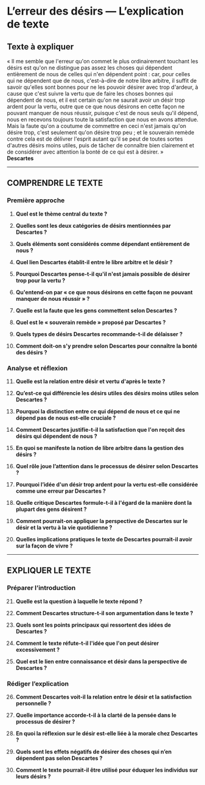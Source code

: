 # L’erreur des désirs — L’explication de texte

## Texte à expliquer
« Il me semble que l'erreur qu'on commet le plus ordinairement touchant les désirs est qu'on ne distingue pas assez les choses qui dépendent entièrement de nous de celles qui n'en dépendent point : car, pour celles qui ne dépendent que de nous, c'est-à-dire de notre libre arbitre, il suffit de savoir qu'elles sont bonnes pour ne les pouvoir désirer avec trop d'ardeur, à cause que c'est suivre la vertu que de faire les choses bonnes qui dépendent de nous, et il est certain qu'on ne saurait avoir un désir trop ardent pour la vertu, outre que ce que nous désirons en cette façon ne pouvant manquer de nous réussir, puisque c'est de nous seuls qu'il dépend, nous en recevons toujours toute la satisfaction que nous en avons attendue. Mais la faute qu'on a coutume de commettre en ceci n'est jamais qu'on désire trop, c'est seulement qu'on désire trop peu ; et le souverain remède contre cela est de délivrer l'esprit autant qu'il se peut de toutes sortes d'autres désirs moins utiles, puis de tâcher de connaître bien clairement et de considérer avec attention la bonté de ce qui est à désirer. »<br/><b>Descartes</b>

---

## COMPRENDRE LE TEXTE

### Première approche

1. **Quel est le thème central du texte ?**

2. **Quelles sont les deux catégories de désirs mentionnées par Descartes ?**

3. **Quels éléments sont considérés comme dépendant entièrement de nous ?**

4. **Quel lien Descartes établit-il entre le libre arbitre et le désir ?**

5. **Pourquoi Descartes pense-t-il qu'il n'est jamais possible de désirer trop pour la vertu ?**

6. **Qu'entend-on par « ce que nous désirons en cette façon ne pouvant manquer de nous réussir » ?**

7. **Quelle est la faute que les gens commettent selon Descartes ?**

8. **Quel est le « souverain remède » proposé par Descartes ?**

9. **Quels types de désirs Descartes recommande-t-il de délaisser ?**

10. **Comment doit-on s'y prendre selon Descartes pour connaître la bonté des désirs ?**


### Analyse et réflexion

11. **Quelle est la relation entre désir et vertu d'après le texte ?**

12. **Qu’est-ce qui différencie les désirs utiles des désirs moins utiles selon Descartes ?**

13. **Pourquoi la distinction entre ce qui dépend de nous et ce qui ne dépend pas de nous est-elle cruciale ?**

14. **Comment Descartes justifie-t-il la satisfaction que l'on reçoit des désirs qui dépendent de nous ?**

15. **En quoi se manifeste la notion de libre arbitre dans la gestion des désirs ?**

16. **Quel rôle joue l’attention dans le processus de désirer selon Descartes ?**

17. **Pourquoi l’idée d'un désir trop ardent pour la vertu est-elle considérée comme une erreur par Descartes ?**

18. **Quelle critique Descartes formule-t-il à l'égard de la manière dont la plupart des gens désirent ?**

19. **Comment pourrait-on appliquer la perspective de Descartes sur le désir et la vertu à la vie quotidienne ?**

20. **Quelles implications pratiques le texte de Descartes pourrait-il avoir sur la façon de vivre ?**


---

## EXPLIQUER LE TEXTE

### Préparer l’introduction

21. **Quelle est la question à laquelle le texte répond ?**

22. **Comment Descartes structure-t-il son argumentation dans le texte ?**

23. **Quels sont les points principaux qui ressortent des idées de Descartes ?**

24. **Comment le texte réfute-t-il l'idée que l'on peut désirer excessivement ?**

25. **Quel est le lien entre connaissance et désir dans la perspective de Descartes ?**

### Rédiger l’explication

26. **Comment Descartes voit-il la relation entre le désir et la satisfaction personnelle ?**

27. **Quelle importance accorde-t-il à la clarté de la pensée dans le processus de désirer ?**

28. **En quoi la réflexion sur le désir est-elle liée à la morale chez Descartes ?**

29. **Quels sont les effets négatifs de désirer des choses qui n’en dépendent pas selon Descartes ?**

30. **Comment le texte pourrait-il être utilisé pour éduquer les individus sur leurs désirs ?**